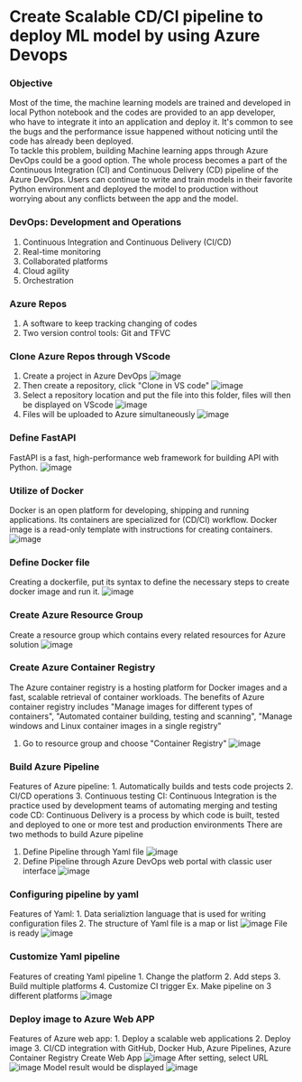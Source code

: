 # Create Scalable CD/CI pipeline to deploy ML model by using Azure Devops

### Objective  
Most of the time, the machine learning models are trained and developed in local Python notebook and the codes are provided to an app developer, who have to integrate it into an application and deploy it. It's common to see the bugs and the performance issue happened without noticing until the code has already been deployed.  
To tackle this problem, building Machine learning apps through Azure DevOps could be a good option. The whole process  becomes a part of the Continuous Integration (CI) and Continuous Delivery (CD) pipeline of the Azure DevOps. Users can continue to write and train models in their favorite Python environment and  deployed the model to production without worrying about any conflicts between the app and the model.

### DevOps: Development and Operations
1. Continuous Integration and Continuous Delivery (CI/CD)
2. Real-time monitoring
3. Collaborated platforms
4. Cloud agility
5. Orchestration
### Azure Repos  
1. A software to keep tracking changing of codes
2. Two version control tools: Git and TFVC
### Clone Azure Repos through VScode
1. Create a project in Azure DevOps ![image](https://user-images.githubusercontent.com/103509243/194382316-7e79664d-5c51-4e57-9456-38b487b8285b.png)
2. Then create a repository, click "Clone in VS code" ![image](https://user-images.githubusercontent.com/103509243/194384381-d496621f-2bb1-44d8-b670-76745e3498e0.png)
3. Select a repository location and put the file into this folder, files will then be displayed on VScode ![image](https://user-images.githubusercontent.com/103509243/194393055-9adee5c8-858c-43a0-85ff-2b2ea9d2b514.png)
4. Files will be uploaded to Azure simultaneously ![image](https://user-images.githubusercontent.com/103509243/194402089-c85b6295-703d-41d6-ae2c-d99e23ec23b3.png)
### Define FastAPI
FastAPI is a fast, high-performance web framework for building API with Python. ![image](https://user-images.githubusercontent.com/103509243/194414136-0e1707e5-6e26-4c58-b799-c938afa5437e.png)
### Utilize of Docker
Docker is an open platform for developing, shipping and running applications. Its containers are specialized for (CD/CI) workflow. Docker image is a read-only template with instructions for creating containers. ![image](https://user-images.githubusercontent.com/103509243/194413590-16818291-7071-4741-84a8-4430316a3ba3.png)
### Define Docker file
Creating a dockerfile, put its syntax to define the necessary steps to create docker image and run it. ![image](https://user-images.githubusercontent.com/103509243/194412474-1e2359b7-7122-4e16-ac6b-1aa5f8ec39eb.png)
### Create Azure Resource Group
Create a resource group which contains every related resources for Azure solution ![image](https://user-images.githubusercontent.com/103509243/194416350-a93a13e9-beef-4023-9544-74261417edfe.png)
### Create Azure Container Registry
The Azure container registry is a hosting platform for Docker images and a fast, scalable retrieval of container workloads. The benefits of Azure container registry includes "Manage images for different types of containers", "Automated container building, testing and scanning", "Manage windows and Linux container images in a single registry"
1. Go to resource group and choose "Container Registry" ![image](https://user-images.githubusercontent.com/103509243/194423061-30759ae6-6409-4165-8a1e-808bbf6ace0d.png)
### Build Azure Pipeline
Features of Azure pipeline: 1. Automatically builds and tests code projects 2. CI/CD operations 3. Continuous testing
CI: Continuous Integration is the practice used by development teams of automating merging and testing code
CD: Continuous Delivery is a process by which code is built, tested and deployed to one or more test and production environments
There are two methods to build Azure pipeline
1. Define Pipeline through Yaml file ![image](https://user-images.githubusercontent.com/103509243/194443639-86eab827-80da-4669-87a7-556bf1e9aa4c.png)
2. Define Pipeline through Azure DevOps web portal with classic user interface ![image](https://user-images.githubusercontent.com/103509243/194444675-efbcc96c-744b-413d-8e70-ba6dca7b6724.png)
### Configuring pipeline by yaml
Features of Yaml: 1. Data serializtion language that is used for writing configuration files 2. The structure of Yaml file is a map or list
![image](https://user-images.githubusercontent.com/103509243/194447367-c68ef656-af34-4efa-b23d-8687b72b38d0.png)
File is ready ![image](https://user-images.githubusercontent.com/103509243/194447846-1b6eb6fe-044c-4ee7-bc7c-a4d0e1388365.png)
### Customize Yaml pipeline
Features of creating Yaml pipeline 1. Change the platform 2. Add steps 3. Build multiple platforms 4. Customize CI trigger
Ex. Make pipeline on 3 different platforms ![image](https://user-images.githubusercontent.com/103509243/194449002-c5a07cbf-5185-4832-b36d-be369547e27a.png)
### Deploy image to Azure Web APP
Features of Azure web app: 1. Deploy a scalable web applications 2. Deploy image 3. CI/CD integration with GitHub, Docker Hub, Azure Pipelines, Azure Container Registry
Create Web App ![image](https://user-images.githubusercontent.com/103509243/194450213-228583ef-22b3-488e-bbf3-4e87474d81aa.png)
After setting, select URL ![image](https://user-images.githubusercontent.com/103509243/194450723-360af396-e144-4703-b75f-213976e1736b.png)
Model result would be displayed ![image](https://user-images.githubusercontent.com/103509243/194450921-b7f0e212-0051-488e-b292-3a00fc9607f8.png)






